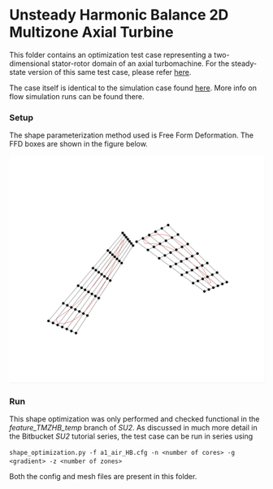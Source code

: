 # Unsteady Harmonic Balance 2D Multizone Axial Turbine
This folder contains an optimization test case representing a two-dimensional stator-rotor domain of an axial turbomachine. 
For the steady-state version of this same test case, please refer [here](../ST_MP).
 
The case itself is identical to the simulation case found [here](.../simulation/US_HB). More info on flow simulation runs can be found there.

### Setup

The shape parameterization method used is Free Form Deformation. The FFD boxes are shown in the figure below.

![A1_FFD](./figures/FFD.png) 

### Run
This shape optimization was only performed and checked functional in the *feature_TMZHB_temp* branch of *SU2*.
As discussed in much more detail in the Bitbucket *SU2* tutorial series, the test case can be run in series using

``shape_optimization.py -f a1_air_HB.cfg -n <number of cores> -g <gradient> -z <number of zones>``

Both the config and mesh files are present in this folder.




